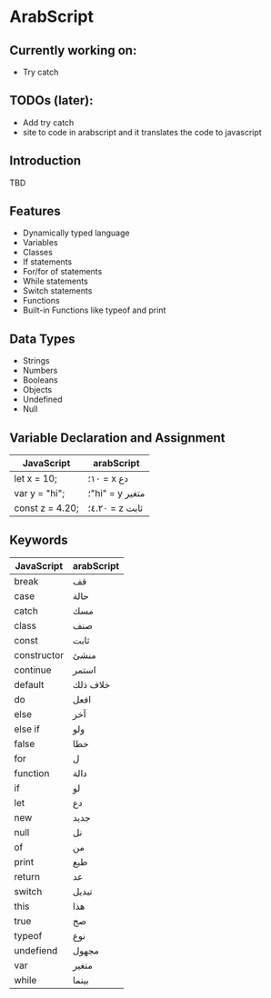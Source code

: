 # ArabScript

## Currently working on:

- Try catch

## TODOs (later):

- Add try catch
- site to code in arabscript and it translates the code to javascript

## Introduction

TBD

## Features

- Dynamically typed language
- Variables
- Classes
- If statements
- For/for of statements
- While statements
- Switch statements
- Functions
- Built-in Functions like typeof and print

## Data Types

- Strings
- Numbers
- Booleans
- Objects
- Undefined
- Null

## Variable Declaration and Assignment

| JavaScript      | arabScript      |
| --------------- | --------------- |
| let x = 10;     | ١٠؛ = x دع      |
| var y = "hi";   | ؛"hi" = y متغير |
| const z = 4.20; | ٤.٢٠؛ = z ثابت  |

## Keywords

| JavaScript  | arabScript        |
| ----------- | ----------------- |
| break       | قف                |
| case        | حالة              |
| catch       | مسك               |
| class       | صنف               |
| const       | ثابت              |
| constructor | منشئ              |
| continue    | استمر             |
| default     | خلاف ذلك           |
| do          | افعل              |
| else        | آخر               |
| else if     | ولو               |
| false       | خطا               |
| for         | ل                 |
| function    | دالة              |
| if          | لو                |
| let         | دع                |
| new         | جديد              |
| null        | نل                |
| of          | من                |
| print       | طبع               |
| return      | عد                |
| switch      | تبديل             |
| this        | هذا               |
| true        | صح                |
| typeof      | نوع               |
| undefiend   | مجهول             |
| var         | متغير             |
| while       | بينما             |
